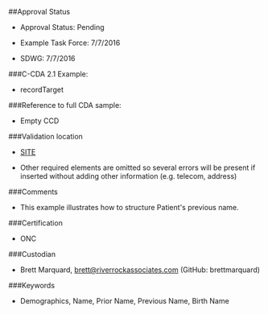 ##Approval Status 

* Approval Status: Pending
* Example Task Force: 7/7/2016
* SDWG: 7/7/2016

###C-CDA 2.1 Example: 
 

* recordTarget

###Reference to full CDA sample:
* Empty CCD



###Validation location

* [SITE](https://sitenv.org/c-cda-validator)


* Other required elements are omitted so several errors will be present if inserted without adding other information (e.g. telecom, address)

###Comments

* This example illustrates how to structure Patient's previous name. 

###Certification
* ONC

###Custodian

* Brett Marquard, brett@riverrockassociates.com (GitHub: brettmarquard)

###Keywords

* Demographics, Name, Prior Name, Previous Name, Birth Name